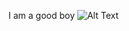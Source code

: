 I am a good boy
![Alt Text](https://encrypted-tbn0.gstatic.com/licensed-image?q=tbn:ANd9GcQBTWYt_OywJ_ZWteq6mAagQmGVuxj0gRGiWMpB9rChLfS-aAjuXthsfJuQ4JFgO2CEMoH6n_0vdxKrUrU)

